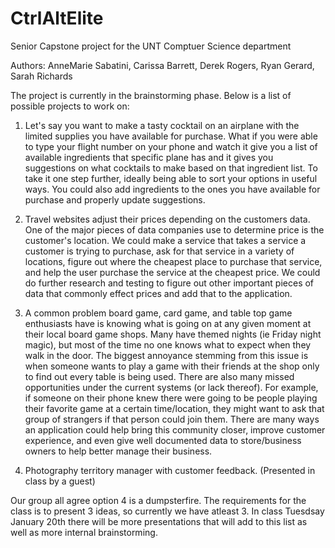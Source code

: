 # CtrlAltElite
Senior Capstone project for the UNT Comptuer Science department

Authors: AnneMarie Sabatini, Carissa Barrett, Derek Rogers, Ryan Gerard, Sarah Richards

The project is currently in the brainstorming phase. Below is a list of possible projects to work on:

1. Let's say you want to make a tasty cocktail on an airplane with the limited supplies you have available for purchase. What if you were able to type your flight number on your phone and watch it give you a list of available ingredients that specific plane has and it gives you suggestions on what cocktails to make based on that ingredient list. To take it one step further, ideally being able to sort your options in useful ways. You could also add ingredients to the ones you have available for purchase and properly update suggestions.

2. Travel websites adjust their prices depending on the customers data. One of the major pieces of data companies use to determine price is the customer's location. We could make a service that takes a service a customer is trying to purchase, ask for that service in a variety of locations, figure out where the cheapest place to purchase that service, and help the user purchase the service at the cheapest price. We could do further research and testing to figure out other important pieces of data that commonly effect prices and add that to the application.

3. A common problem board game, card game, and table top game enthusiasts have is knowing what is going on at any given moment at their local board game shops. Many have themed nights (ie Friday night magic), but most of the time no one knows what to expect when they walk in the door. The biggest annoyance stemming from this issue is when someone wants to play a game with their friends at the shop only to find out every table is being used. There are also many missed opportunities under the current systems (or lack thereof). For example, if someone on their phone knew there were going to be people playing their favorite game at a certain time/location, they might want to ask that group of strangers if that person could join them. There are many ways an application could help bring this community closer, improve customer experience, and even give well documented data to store/business owners to help better manage their business. 

4. Photography territory manager with customer feedback. (Presented in class by a guest)

Our group all agree option 4 is a dumpsterfire. The requirements for the class is to present 3 ideas,
so currently we have atleast 3. In class Tuesdsay January 20th there will be more presentations that will
add to this list as well as more internal brainstorming.


